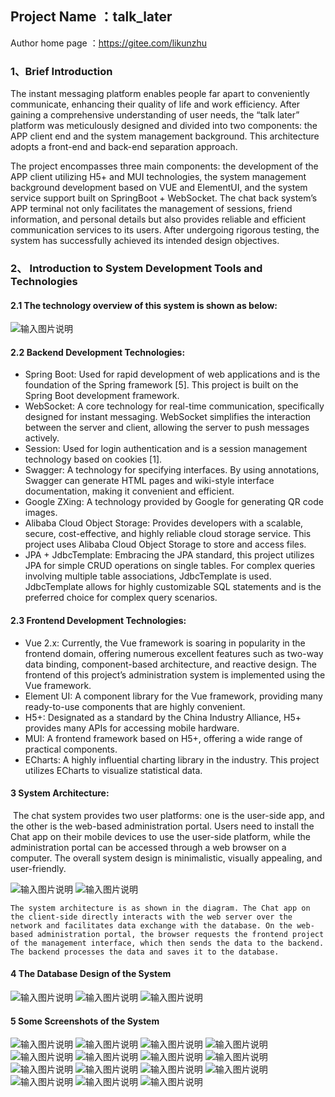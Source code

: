 ## Project Name ：talk_later

Author home page ：https://gitee.com/likunzhu



### 1、Brief Introduction

The instant messaging platform enables people far apart to conveniently communicate, enhancing their quality of life and work efficiency. After gaining a comprehensive understanding of user needs, the “talk later” platform was meticulously designed and divided into two components: the APP client end and the system management background. This architecture adopts a front-end and back-end separation approach.

The project encompasses three main components: the development of the APP client utilizing H5+ and MUI technologies, the system management background development based on VUE and ElementUI, and the system service support built on SpringBoot + WebSocket. The chat back system’s APP terminal not only facilitates the management of sessions, friend information, and personal details but also provides reliable and efficient communication services to its users. After undergoing rigorous testing, the system has successfully achieved its intended design objectives.



### 2、 Introduction to System Development Tools and Technologies 

####  2.1 The technology overview of this system is shown as below:
![输入图片说明](https://gitee.com/likunzhu/talk_later/raw/master/readme/%E5%9B%BE%E7%89%87.png)

#### 2.2 Backend Development Technologies:

- Spring Boot: Used for rapid development of web applications and is the foundation of the Spring framework [5]. This project is built on the Spring Boot development framework.
- WebSocket: A core technology for real-time communication, specifically designed for instant messaging. WebSocket simplifies the interaction between the server and client, allowing the server to push messages actively.
- Session: Used for login authentication and is a session management technology based on cookies [1].
- Swagger: A technology for specifying interfaces. By using annotations, Swagger can generate HTML pages and wiki-style interface documentation, making it convenient and efficient.
- Google ZXing: A technology provided by Google for generating QR code images.
- Alibaba Cloud Object Storage: Provides developers with a scalable, secure, cost-effective, and highly reliable cloud storage service. This project uses Alibaba Cloud Object Storage to store and access files.
- JPA + JdbcTemplate: Embracing the JPA standard, this project utilizes JPA for simple CRUD operations on single tables. For complex queries involving multiple table associations, JdbcTemplate is used. JdbcTemplate allows for highly customizable SQL statements and is the preferred choice for complex query scenarios.

#### 2.3  Frontend Development Technologies:

- Vue 2.x: Currently, the Vue framework is soaring in popularity in the frontend domain, offering numerous excellent features such as two-way data binding, component-based architecture, and reactive design. The frontend of this project’s administration system is implemented using the Vue framework.
- Element UI: A component library for the Vue framework, providing many ready-to-use components that are highly convenient.
- H5+: Designated as a standard by the China Industry Alliance, H5+ provides many APIs for accessing mobile hardware.
- MUI: A frontend framework based on H5+, offering a wide range of practical components.
- ECharts: A highly influential charting library in the industry. This project utilizes ECharts to visualize statistical data.

#### 3  System Architecture:

​	The chat system provides two user platforms: one is the user-side app, and the other is the web-based administration portal. Users need to install the Chat app on their mobile devices to use the user-side platform, while the administration portal can be accessed through a web browser on a computer. The overall system design is minimalistic, visually appealing, and user-friendly. 


![输入图片说明](https://gitee.com/likunzhu/talk_later/raw/master/readme/%E5%9B%BE%E7%89%872.png)
![输入图片说明](https://gitee.com/likunzhu/talk_later/raw/master/readme/%E5%9B%BE%E7%89%873.png)

 	The system architecture is as shown in the diagram. The Chat app on the client-side directly interacts with the web server over the network and facilitates data exchange with the database. On the web-based administration portal, the browser requests the frontend project of the management interface, which then sends the data to the backend. The backend processes the data and saves it to the database. 

#### 4  The Database Design of the System 

![输入图片说明](https://gitee.com/likunzhu/talk_later/raw/master/readme/%E5%9B%BE%E7%89%874.png)
![输入图片说明](https://gitee.com/likunzhu/talk_later/raw/master/readme/%E5%9B%BE%E7%89%875.png)
![输入图片说明](https://gitee.com/likunzhu/talk_later/raw/master/readme/%E5%9B%BE%E7%89%876.png)
#### 5 Some Screenshots of the System 
![输入图片说明](https://gitee.com/likunzhu/talk_later/raw/master/readme/%E5%9B%BE%E7%89%877.png)
![输入图片说明](https://gitee.com/likunzhu/talk_later/raw/master/readme/%E5%9B%BE%E7%89%878.png)
![输入图片说明](https://gitee.com/likunzhu/talk_later/raw/master/readme/%E5%9B%BE%E7%89%879.png)
![输入图片说明](https://gitee.com/likunzhu/talk_later/raw/master/readme/%E5%9B%BE%E7%89%8710.png)
![输入图片说明](https://gitee.com/likunzhu/talk_later/raw/master/readme/%E5%9B%BE%E7%89%8711.png)
![输入图片说明](https://gitee.com/likunzhu/talk_later/raw/master/readme/%E5%9B%BE%E7%89%8712.png)
![输入图片说明](https://gitee.com/likunzhu/talk_later/raw/master/readme/13%E5%9B%BE%E7%89%87.png)
![输入图片说明](https://gitee.com/likunzhu/talk_later/raw/master/readme/%E5%9B%BE%E7%89%8714.png)
![输入图片说明](https://gitee.com/likunzhu/talk_later/raw/master/readme/%E5%9B%BE%E7%89%8721.png)
![输入图片说明](https://gitee.com/likunzhu/talk_later/raw/master/readme/%E5%9B%BE%E7%89%8722.png)
![输入图片说明](https://gitee.com/likunzhu/talk_later/raw/master/readme/%E5%9B%BE%E7%89%8723.png)
![输入图片说明](https://gitee.com/likunzhu/talk_later/raw/master/readme/%E5%9B%BE%E7%89%8724.png)
![输入图片说明](https://gitee.com/likunzhu/talk_later/raw/master/readme/%E5%9B%BE%E7%89%8725.png)
![输入图片说明](https://gitee.com/likunzhu/talk_later/raw/master/readme/%E5%9B%BE%E7%89%8726.png)
![输入图片说明](https://gitee.com/likunzhu/talk_later/raw/master/readme/%E5%9B%BE%E7%89%8727.png)